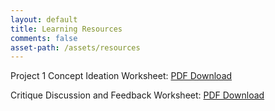 ```yaml
---
layout: default
title: Learning Resources
comments: false
asset-path: /assets/resources
---
```

Project 1 Concept Ideation Worksheet: [PDF Download]({{site.baseurl}}{{page.asset-path}}/art314-project-1-ideation.pdf)

Critique Discussion and Feedback Worksheet: [PDF Download]({{site.baseurl}}{{page.asset-path}}/crit-feedback-worksheet.pdf)